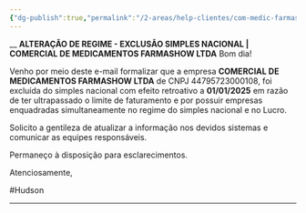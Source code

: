 ```yaml
---
{"dg-publish":true,"permalink":"/2-areas/help-clientes/com-medic-farmashow/","dgPassFrontmatter":true,"created":"2025-09-12T17:00:57.248-03:00","updated":"2025-09-12T17:03:04.168-03:00"}
---
```


__
**ALTERAÇÃO DE REGIME - EXCLUSÃO SIMPLES NACIONAL | COMERCIAL DE MEDICAMENTOS FARMASHOW LTDA**
Bom dia! 
  
Venho por meio deste e-mail formalizar que a empresa **COMERCIAL DE MEDICAMENTOS FARMASHOW LTDA** de CNPJ 44795723000108, foi excluída do simples nacional com efeito retroativo a **01/01/2025** em razão de ter ultrapassado o limite de faturamento e por possuir empresas enquadradas simultaneamente no regime do simples nacional e no Lucro. 
 
Solicito a gentileza de atualizar a informação nos devidos sistemas e comunicar as equipes responsáveis.  
  
Permaneço à disposição para esclarecimentos.

Atenciosamente,

#Hudson 
___